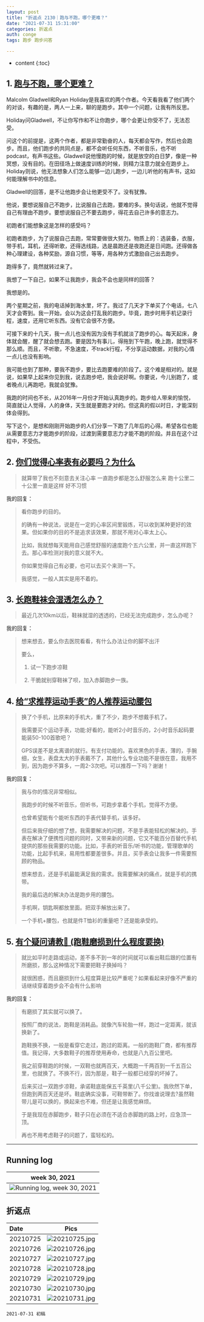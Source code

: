 ```yaml
---
layout: post
title: "折返点 2130｜跑与不跑，哪个更难？"
date: "2021-07-31 15:31:00"
categories: 折返点
auth: conge
tags: 跑步 跑步问答

---
```

* content
{:toc}

## 1. [跑与不跑，哪个更难？](https://douc.cc/2YJzd0) 

Malcolm Gladwell和Ryan Holiday是我喜欢的两个作者。今天看我看了他们两个的对谈，有趣的是，两人一上来，聊的是跑步。其中一个问题，让我有所反思。

Holiday问Gladwell，不让你写作和不让你跑步，哪个会更让你受不了，无法忍受。





问这个的前提是，这两个作者，都是非常勤奋的人，每天都会写作，然后也会跑步。而且，他们跑步的共同点是，都不会听任何东西，不听音乐，也不听podcast，有声书这些。Gladwell说他慢跑的时候，就是放空的白日梦，像是一种冥想，没有目的。在田径场上做速度训练的时候，则精力注意力就全在跑步上。Holiday则说，他无法想象人们怎么能够一边儿跑步，一边儿听他的有声书，这如何能理解书中的信息。

Gladwell的回答，是不让他跑步会让他更受不了。没有犹豫。

他说，要想说服自己不跑步，比说服自己去跑，要难的多。换句话说，他就不觉得自己有理由不跑步。要想说服自己不要去跑步，得花去自己许多的意志力。

初跑者们能想象这是怎样的感受吗？

初跑者跑步，为了说服自己去跑，常常要做很大努力。物质上的：选装备，衣服，带手机，耳机，还得听歌，还得选线路，选是晨跑还是夜跑还是日间跑。还得做各种心理建设，各种奖励，源自习惯，等等，用各种方式激励自己出去跑步。

跑得多了，竟然就转过来了。

我想了一下自己，如果不让我跑步，我会不会也是同样的回答？

我想是的。

两个星期之前，我的电话掉到海水里，坏了。我过了几天才下单买了个电话，七八天才会寄到。我一开始，会以为这会打乱我的跑步。毕竟，跑步时用手机记录行程，速度，还用它听东西。没有它会很不方便。

可接下来的十几天，我一点儿也没有因为没有手机就淡了跑步的心。每天起床，身体就会醒，醒了就会想去跑。要是因为有事儿，得拖到下午跑，晚上跑，就觉得不那么顺。而且，不听歌，不急速度，不track行程，不分享运动数据，对我的心情一点儿也没有影响。

我可能也到了那种，要我不跑步，要比去跑要难的阶段了。这个难是相对的。就是说，如果早上起来你见到我，说去跑步吧，我会说好啊。你要说，今儿别跑了，或者晚点儿再跑吧，我就会犹豫。

我跑的时间也不长，从2016年一月份才开始认真跑步的。跑步给人带来的愉悦，简直就让人觉得，人的身体，天生就是要跑才对的。但这真的假以时日，才能深刻体会得到。

写下这个，是想和刚刚开始跑步的人们分享一下跑了几年后的心得。希望各位也能从需要意志力才能跑步的阶段，过渡到需要意志力才能不跑的阶段。并且在这个过程中，不受伤。


## 2. [你们觉得心率表有必要吗？为什么](https://douc.cc/4rd6KM) 

> 就算带了我也不刻意去关注心率 一直跑步都是怎么舒服怎么来 跑十公里二十公里一直是这样 好不习惯

我的回复：

> 看你跑步的目的。
> 
> 的确有一种说法，说是在一定的心率区间里锻炼，可以收到某种更好的效果。但如果你的目的不是追求该效果，那就不用对心率太上心。
> 
> 比如，我就想每天能用自己感觉舒服的速度跑个五六公里，并一直这样跑下去。那心率检测对我的意义就不大。
> 
> 你如果觉得自己有必要，也可以去买个来测一下。
> 
> 我感觉，一般人其实是用不着的。

## 3. [长跑鞋袜会湿透怎么办？](https://douc.cc/1DCpWo) 

> 最近几次10km以后，鞋袜就湿的透透的，已经无法完成跑步，怎么办呢？

我的回复：

> 想来想去，要么你去医院看看，有什么办法让你的脚不出汗
> 
> 要么，
> 
> 1. 试一下跑步凉鞋
> 
> 2. 干脆就别穿鞋袜了呗，加入赤脚跑步一族。

## 4. [给“求推荐运动手表”的人推荐运动腰包](https://douc.cc/2WQ2HH) 

> 换了个手机，比原来的手机大，重了不少，跑步不想戴手机了。
> 
> 我需要买个运动手表，功能:好看的，能听2小时音乐的，2小时音乐起码要能装50-100首歌吧？
> 
> GPS误差不是太离谱的就行。有支付功能的。喜欢黑色的手表，薄的，手腕细，女生，表盘太大的手表戴不了，其他什么专业功能不是很在意，我用不到，因为跑步不算多，一周2-3次吧。可以推荐一下吗？谢谢！

我的回复：

> 我与你的情况非常相似。
> 
> 我跑步的时候不听音乐，但听书，可跑步拿着个手机，觉得不方便。
> 
> 也曾希望能有个能听东西的手表代替手机，该多好。
> 
> 但后来我仔细的想了想，我需要解决的问题，不是手表能轻松的解决的。手表在解决了便携性问题的同时，又带来新的问题，它又不能百分百替代手机提供的那些我需要的功能。比如，手表的听音乐/听书的功能，管理歌单的功能，比起手机来，易用性都要差很多。并且，买手表会让我多一件需要照顾的物品。
> 
> 想来想去，还是手机最能满足我的需求。我需要解决的痛点，就是手机的携带。
> 
> 我的最后选的解决办法是跑步用的腰包。
> 
> 手机啊，钥匙啊都放里面。把双手解放出来了。
> 
> 一个手机+腰包，也就是件T恤衫的重量吧？还是能承受的。

## 5. [有个疑问请教🤔️ (跑鞋磨损到什么程度要换)](https://douc.cc/0czhmr) 

> 就比如平时走路或运动，差不多不到一年的时间就可以看出鞋后跟的位置有所磨损，那么这种情况下需要把鞋子换掉吗？
> 
> 就很困惑，而且磨损到什么程度算是比较严重呢？如果看起来好像不严重的话继续穿着跑步会不会有什么影响

我的回复：

> 有磨损了其实就可以换了。
> 
> 按照厂商的说法，跑鞋是消耗品。就像汽车轮胎一样，跑过一定距离，就该换新了。
> 
> 跑鞋换不换，一般是看穿它走过，跑过的距离。一般的跑鞋厂商，都有推荐值。我记得，大多数鞋子的推荐使用寿命，也就是八九百公里吧。
> 
> 我之前穿鞋跑的时候，一双鞋也就两百天，大概跑一千两百到一千五百公里，也就换了。不换不行，因为那是，鞋子一般都已经穿的坏掉了。
> 
> 后来买过一双跑步凉鞋，承诺鞋底能保五千英里(八千公里)。我欣然下单，但跑到两百天还是坏。鞋底确实没事，可鞋带断了。你找谁说理去?虽然鞋带儿是可以换的，换起来也不难，但还是让我感觉麻烦。
> 
> 于是我现在赤脚跑步，鞋子只在必须在不适合赤脚跑的路上时，应急顶一顶。
> 
> 再也不用考虑鞋子的问题了，蛮轻松的。

----

## Running log

|week 30, 2021|
|:----:|
|![Running log, week 30, 2021](/assets/images/折返点/2021_wk30.png)|


## 折返点

|Date|Pics|
|:----|:----:|
|20210725|![20210725.jpg](/assets/images/折返点/20210725.jpg)  |
|20210726|![20210726.jpg](/assets/images/折返点/20210726.jpg)  |
|20210727|![20210727.jpg](/assets/images/折返点/20210727.jpg)  |
|20210728|![20210728.jpg](/assets/images/折返点/20210728.jpg)  |
|20210729|![20210729.jpg](/assets/images/折返点/20210729.jpg)  |
|20210730|![20210730.jpg](/assets/images/折返点/20210730.jpg)  |
|20210731|![20210731.jpg](/assets/images/折返点/20210731.jpg)  |


```
2021-07-31 初稿
```